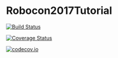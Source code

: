# Robocon2017Tutorial

[![Build Status](https://travis-ci.org/tkoolen/Robocon2017Tutorial.jl.svg?branch=master)](https://travis-ci.org/tkoolen/Robocon2017Tutorial.jl)

[![Coverage Status](https://coveralls.io/repos/tkoolen/Robocon2017Tutorial.jl/badge.svg?branch=master&service=github)](https://coveralls.io/github/tkoolen/Robocon2017Tutorial.jl?branch=master)

[![codecov.io](http://codecov.io/github/tkoolen/Robocon2017Tutorial.jl/coverage.svg?branch=master)](http://codecov.io/github/tkoolen/Robocon2017Tutorial.jl?branch=master)
